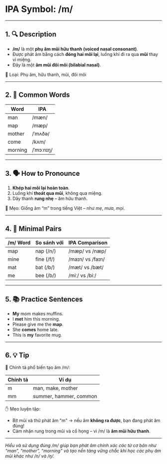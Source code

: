 # IPA Symbol: /m/

---

## 1. 🔍 Description

- **/m/** là một **phụ âm mũi hữu thanh (voiced nasal consonant)**.
- Được phát âm bằng cách **đóng hai môi lại**, luồng khí đi ra qua **mũi** thay vì miệng.
- Đây là một **âm mũi đôi môi (bilabial nasal)**.

📍 Loại: Phụ âm, hữu thanh, mũi, đôi môi

---

## 2. 📝 Common Words

| Word     | IPA         |
|----------|-------------|
| man      | /mæn/       |
| map      | /mæp/       |
| mother   | /ˈmʌðə/     |
| come     | /kʌm/       |
| morning  | /ˈmɔːnɪŋ/   |

---

## 3. 🗣️ How to Pronounce

1. **Khép hai môi lại hoàn toàn**.
2. Luồng khí **thoát qua mũi**, không qua miệng.
3. Dây thanh **rung nhẹ** – âm hữu thanh.

🧠 Mẹo: Giống âm “m” trong tiếng Việt – như *mẹ*, *mưa*, *mọi*.

---

## 4. 🎯 Minimal Pairs

| /m/ Word | So sánh với | IPA Comparison     |
|----------|--------------|--------------------|
| map      | nap (/n/)    | /mæp/ vs /næp/     |
| mine     | fine (/f/)   | /maɪn/ vs /faɪn/   |
| mat      | bat (/b/)    | /mæt/ vs /bæt/     |
| me       | bee (/b/)    | /miː/ vs /biː/     |

---

## 5. 📚 Practice Sentences

- **My** mom makes muffins.
- I **met** him this morning.
- Please give me the **map**.
- She **comes** home late.
- This is **my** favorite mug.

---

## 6. 💡 Tip

📌 Chính tả phổ biến tạo âm /m/:

| Chính tả | Ví dụ                  |
|----------|------------------------|
| m        | man, make, mother      |
| mm       | summer, hammer, common |

✋ Mẹo luyện tập:

- Bịt mũi và thử phát âm "m" → nếu âm **không ra được**, bạn đang phát âm đúng!
- Cảm nhận rung trong mũi và cổ họng – vì /m/ là **âm mũi hữu thanh**.

---

*Hiểu và sử dụng đúng /m/ giúp bạn phát âm chính xác các từ cơ bản như “man”, “mother”, “morning” và tạo nền tảng vững chắc khi học các phụ âm mũi khác như /n/ và /ŋ/.*

